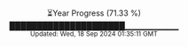 <p align="center">
⏳Year Progress (71.33 %) <br>
█████████████████████▁▁▁▁▁▁▁▁▁ <br>
<sub>Updated: Wed, 18 Sep 2024 01:35:11 GMT</sub>
</p>

